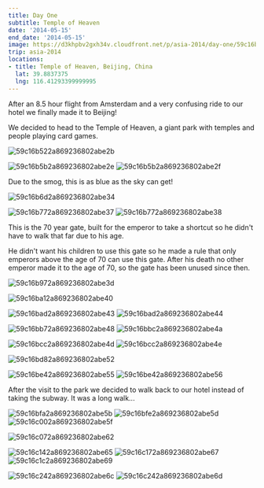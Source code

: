 ```yaml
---
title: Day One
subtitle: Temple of Heaven
date: '2014-05-15'
end_date: '2014-05-15'
image: https://d3khpbv2gxh34v.cloudfront.net/p/asia-2014/day-one/59c16b2e2a869236802abe28.jpg
trip: asia-2014
locations:
- title: Temple of Heaven, Beijing, China
  lat: 39.8837375
  lng: 116.41293399999995
---
```


After an 8.5 hour flight from Amsterdam and a very confusing ride to our hotel we finally made it to Beijing! 

We decided to head to the Temple of Heaven, a giant park with temples and people playing card games.

![59c16b522a869236802abe2b](https://d3khpbv2gxh34v.cloudfront.net/p/asia-2014/day-one/59c16b522a869236802abe2c.jpg "1.509")

![59c16b5b2a869236802abe2e](https://d3khpbv2gxh34v.cloudfront.net/p/asia-2014/day-one/59c16b5c2a869236802abe31.jpg "1.505")
![59c16b5b2a869236802abe2f](https://d3khpbv2gxh34v.cloudfront.net/p/asia-2014/day-one/59c16b5c2a869236802abe30.jpg "1.505")

Due to the smog, this is as blue as the sky can get!

![59c16b6d2a869236802abe34](https://d3khpbv2gxh34v.cloudfront.net/p/asia-2014/day-one/59c16b6e2a869236802abe35.jpg "1.505")

![59c16b772a869236802abe37](https://d3khpbv2gxh34v.cloudfront.net/p/asia-2014/day-one/59c16b792a869236802abe3a.jpg "0.665")
![59c16b772a869236802abe38](https://d3khpbv2gxh34v.cloudfront.net/p/asia-2014/day-one/59c16b782a869236802abe39.jpg "1.505")

This is the 70 year gate, built for the emperor to take a shortcut so he didn't have to walk that far due to his age.

He didn't want his children to use this gate so he made a rule that only emperors above the age of 70 can use this gate. After his death no other emperor made it to the age of 70, so the gate has been unused since then.

![59c16b972a869236802abe3d](https://d3khpbv2gxh34v.cloudfront.net/p/asia-2014/day-one/59c16b982a869236802abe3e.jpg "1.505")

![59c16ba12a869236802abe40](https://d3khpbv2gxh34v.cloudfront.net/p/asia-2014/day-one/59c16ba22a869236802abe41.jpg "1.505")

![59c16bad2a869236802abe43](https://d3khpbv2gxh34v.cloudfront.net/p/asia-2014/day-one/59c16bad2a869236802abe45.jpg "0.665")
![59c16bad2a869236802abe44](https://d3khpbv2gxh34v.cloudfront.net/p/asia-2014/day-one/59c16bae2a869236802abe46.jpg "1.505")

![59c16bb72a869236802abe48](https://d3khpbv2gxh34v.cloudfront.net/p/asia-2014/day-one/59c16bb82a869236802abe49.jpg "1.505")
![59c16bbc2a869236802abe4a](https://d3khpbv2gxh34v.cloudfront.net/p/asia-2014/day-one/59c16bbd2a869236802abe4b.jpg "1.399")

![59c16bcc2a869236802abe4d](https://d3khpbv2gxh34v.cloudfront.net/p/asia-2014/day-one/59c16bcd2a869236802abe4f.jpg "1.505")
![59c16bcc2a869236802abe4e](https://d3khpbv2gxh34v.cloudfront.net/p/asia-2014/day-one/59c16bce2a869236802abe50.jpg "1.505")

![59c16bd82a869236802abe52](https://d3khpbv2gxh34v.cloudfront.net/p/asia-2014/day-one/59c16bd82a869236802abe53.jpg "1.505")

![59c16be42a869236802abe55](https://d3khpbv2gxh34v.cloudfront.net/p/asia-2014/day-one/59c16be52a869236802abe57.jpg "1.505")
![59c16be42a869236802abe56](https://d3khpbv2gxh34v.cloudfront.net/p/asia-2014/day-one/59c16be62a869236802abe58.jpg "1.505")

After the visit to the park we decided to walk back to our hotel instead of taking the subway. It was a long walk...

![59c16bfa2a869236802abe5b](https://d3khpbv2gxh34v.cloudfront.net/p/asia-2014/day-one/59c16bfb2a869236802abe5c.jpg "0.665")
![59c16bfe2a869236802abe5d](https://d3khpbv2gxh34v.cloudfront.net/p/asia-2014/day-one/59c16bff2a869236802abe5e.jpg "1.505")
![59c16c002a869236802abe5f](https://d3khpbv2gxh34v.cloudfront.net/p/asia-2014/day-one/59c16c012a869236802abe60.jpg "0.635")

![59c16c072a869236802abe62](https://d3khpbv2gxh34v.cloudfront.net/p/asia-2014/day-one/59c16c082a869236802abe63.jpg "1.505")

![59c16c142a869236802abe65](https://d3khpbv2gxh34v.cloudfront.net/p/asia-2014/day-one/59c16c152a869236802abe66.jpg "1.505")
![59c16c172a869236802abe67](https://d3khpbv2gxh34v.cloudfront.net/p/asia-2014/day-one/59c16c182a869236802abe68.jpg "1.505")
![59c16c1c2a869236802abe69](https://d3khpbv2gxh34v.cloudfront.net/p/asia-2014/day-one/59c16c1d2a869236802abe6a.jpg "1.511")

![59c16c242a869236802abe6c](https://d3khpbv2gxh34v.cloudfront.net/p/asia-2014/day-one/59c16c272a869236802abe6f.jpg "1.505")
![59c16c242a869236802abe6d](https://d3khpbv2gxh34v.cloudfront.net/p/asia-2014/day-one/59c16c262a869236802abe6e.jpg "1.505")

